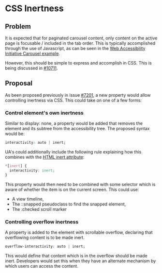 # CSS Inertness

## Problem

It is expected that for paginated carousel content,
only content on the active page is focusable /
included in the tab order.
This is typically accomplished through the use of Javascript,
as can be seen in the [Web Accessibility Initiative Carousel example](https://www.w3.org/WAI/tutorials/carousels/working-example/).

However, this should be simple to express and accomplish in CSS.
This is being discussed in [#10711](https://github.com/w3c/csswg-drafts/issues/10711).

## Proposal

As been proposed previously in issue [#7201](https://github.com/w3c/csswg-drafts/issues/7021),
a new property would allow controlling inertness via CSS.
This could take on one of a few forms:

### Control element's own inertness

Similar to display: none, a property would be added that removes the element and its subtree from the accessibility tree.
The proposed syntax would be:

```css
interactivity: auto | inert;
```

UA's could additionally include the following rule
explaining how this combines with the [HTML inert attribute](https://html.spec.whatwg.org/#the-inert-attribute):

```css
*[inert] {
  interactivity: inert;
}
```

This property would then need to be combined with some selector which is aware of whether the item is on the current screen.
This could use:
* A view timeline,
* The ::snapped pseudoclass to find the snapped element,
* The :checked scroll marker

### Controlling overflow inertness

A property is added to the element with scrollable overflow,
declaring that overflowing content is to be made inert.

```css
overflow-interactivity: auto | inert;
```

This would define that content which is in the overflow should be made inert.
Developers would set this when they have an alternate mechanism by which users can access the content.
